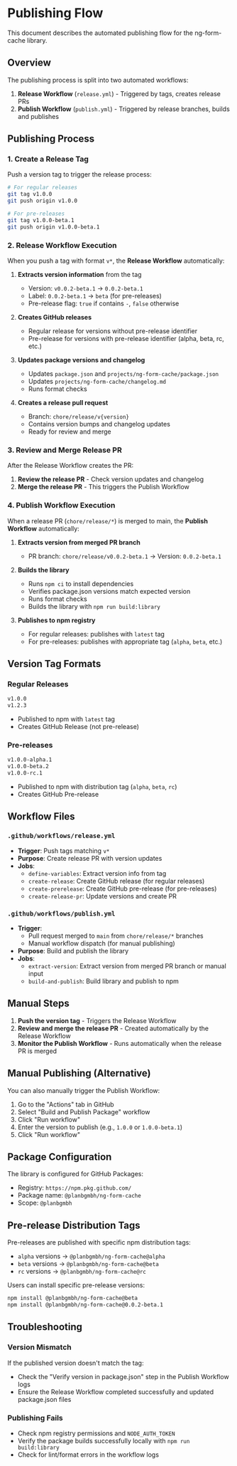 # Publishing Flow

This document describes the automated publishing flow for the ng-form-cache library.

## Overview

The publishing process is split into two automated workflows:

1. **Release Workflow** (`release.yml`) - Triggered by tags, creates release PRs
2. **Publish Workflow** (`publish.yml`) - Triggered by release branches, builds and publishes

## Publishing Process

### 1. Create a Release Tag

Push a version tag to trigger the release process:

```bash
# For regular releases
git tag v1.0.0
git push origin v1.0.0

# For pre-releases
git tag v1.0.0-beta.1
git push origin v1.0.0-beta.1
```

### 2. Release Workflow Execution

When you push a tag with format `v*`, the **Release Workflow** automatically:

1. **Extracts version information** from the tag
   - Version: `v0.0.2-beta.1` → `0.0.2-beta.1`
   - Label: `0.0.2-beta.1` → `beta` (for pre-releases)
   - Pre-release flag: `true` if contains `-`, `false` otherwise

2. **Creates GitHub releases**
   - Regular release for versions without pre-release identifier
   - Pre-release for versions with pre-release identifier (alpha, beta, rc, etc.)

3. **Updates package versions and changelog**
   - Updates `package.json` and `projects/ng-form-cache/package.json`
   - Updates `projects/ng-form-cache/changelog.md`
   - Runs format checks

4. **Creates a release pull request**
   - Branch: `chore/release/v{version}`
   - Contains version bumps and changelog updates
   - Ready for review and merge

### 3. Review and Merge Release PR

After the Release Workflow creates the PR:

1. **Review the release PR** - Check version updates and changelog
2. **Merge the release PR** - This triggers the Publish Workflow

### 4. Publish Workflow Execution

When a release PR (`chore/release/*`) is merged to main, the **Publish Workflow** automatically:

1. **Extracts version from merged PR branch**
   - PR branch: `chore/release/v0.0.2-beta.1` → Version: `0.0.2-beta.1`

2. **Builds the library**
   - Runs `npm ci` to install dependencies
   - Verifies package.json versions match expected version
   - Runs format checks
   - Builds the library with `npm run build:library`

3. **Publishes to npm registry**
   - For regular releases: publishes with `latest` tag
   - For pre-releases: publishes with appropriate tag (`alpha`, `beta`, etc.)

## Version Tag Formats

### Regular Releases
```bash
v1.0.0
v1.2.3
```
- Published to npm with `latest` tag
- Creates GitHub Release (not pre-release)

### Pre-releases
```bash
v1.0.0-alpha.1
v1.0.0-beta.2
v1.0.0-rc.1
```
- Published to npm with distribution tag (`alpha`, `beta`, `rc`)
- Creates GitHub Pre-release

## Workflow Files

### `.github/workflows/release.yml`
- **Trigger**: Push tags matching `v*`
- **Purpose**: Create release PR with version updates
- **Jobs**:
  - `define-variables`: Extract version info from tag
  - `create-release`: Create GitHub release (for regular releases)
  - `create-prerelease`: Create GitHub pre-release (for pre-releases)
  - `create-release-pr`: Update versions and create PR

### `.github/workflows/publish.yml`
- **Trigger**: 
  - Pull request merged to `main` from `chore/release/*` branches
  - Manual workflow dispatch (for manual publishing)
- **Purpose**: Build and publish the library
- **Jobs**:
  - `extract-version`: Extract version from merged PR branch or manual input
  - `build-and-publish`: Build library and publish to npm

## Manual Steps

1. **Push the version tag** - Triggers the Release Workflow
2. **Review and merge the release PR** - Created automatically by the Release Workflow
3. **Monitor the Publish Workflow** - Runs automatically when the release PR is merged

## Manual Publishing (Alternative)

You can also manually trigger the Publish Workflow:

1. Go to the "Actions" tab in GitHub
2. Select "Build and Publish Package" workflow
3. Click "Run workflow"
4. Enter the version to publish (e.g., `1.0.0` or `1.0.0-beta.1`)
5. Click "Run workflow"

## Package Configuration

The library is configured for GitHub Packages:
- Registry: `https://npm.pkg.github.com/`
- Package name: `@planbgmbh/ng-form-cache`
- Scope: `@planbgmbh`

## Pre-release Distribution Tags

Pre-releases are published with specific npm distribution tags:
- `alpha` versions → `@planbgmbh/ng-form-cache@alpha`
- `beta` versions → `@planbgmbh/ng-form-cache@beta`
- `rc` versions → `@planbgmbh/ng-form-cache@rc`

Users can install specific pre-release versions:
```bash
npm install @planbgmbh/ng-form-cache@beta
npm install @planbgmbh/ng-form-cache@0.0.2-beta.1
```

## Troubleshooting

### Version Mismatch
If the published version doesn't match the tag:
- Check the "Verify version in package.json" step in the Publish Workflow logs
- Ensure the Release Workflow completed successfully and updated package.json files

### Publishing Fails
- Check npm registry permissions and `NODE_AUTH_TOKEN`
- Verify the package builds successfully locally with `npm run build:library`
- Check for lint/format errors in the workflow logs